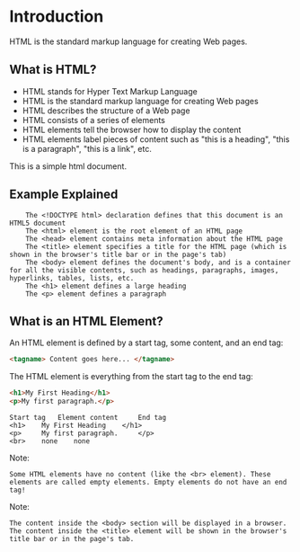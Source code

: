 # Introduction

HTML is the standard markup language for creating Web pages.

## What is HTML?

- HTML stands for Hyper Text Markup Language
- HTML is the standard markup language for creating Web pages
- HTML describes the structure of a Web page
- HTML consists of a series of elements
- HTML elements tell the browser how to display the content
- HTML elements label pieces of content such as "this is a heading", "this is a paragraph", "this is a link", etc.

This is a simple html document.

## Example Explained
```
    The <!DOCTYPE html> declaration defines that this document is an HTML5 document
    The <html> element is the root element of an HTML page
    The <head> element contains meta information about the HTML page
    The <title> element specifies a title for the HTML page (which is shown in the browser's title bar or in the page's tab)
    The <body> element defines the document's body, and is a container for all the visible contents, such as headings, paragraphs, images, hyperlinks, tables, lists, etc.
    The <h1> element defines a large heading
    The <p> element defines a paragraph
```

## What is an HTML Element?
An HTML element is defined by a start tag, some content, and an end tag:
```html
<tagname> Content goes here... </tagname>
```

The HTML element is everything from the start tag to the end tag:
```html
<h1>My First Heading</h1>
<p>My first paragraph.</p> 
```

```
Start tag 	Element content 	End tag
<h1> 	My First Heading 	</h1>
<p> 	My first paragraph. 	</p>
<br> 	none 	none
```


Note: 
```
Some HTML elements have no content (like the <br> element). These elements are called empty elements. Empty elements do not have an end tag!
```

Note: 
```
The content inside the <body> section will be displayed in a browser. The content inside the <title> element will be shown in the browser's title bar or in the page's tab.
```

